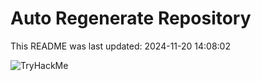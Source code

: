 # Auto Regenerate Repository

This README was last updated: 2024-11-20 14:08:02

 ![TryHackMe](https://tryhackme.com/badge/533634)